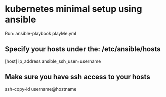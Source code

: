 # kubernetes minimal setup using ansible

Run: ansible-playbook playMe.yml

## Specify your hosts under the: /etc/ansible/hosts

[host]
ip_address ansible_ssh_user=username

## Make sure you have ssh access to your hosts

ssh-copy-id username@hostname
